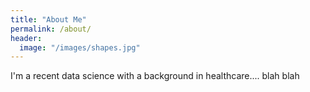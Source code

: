```yaml
---
title: "About Me"
permalink: /about/
header:
  image: "/images/shapes.jpg"
---
```


I'm a recent data science with a background in healthcare.... blah blah
